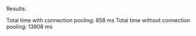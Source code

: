 Results:

Total time with connection pooling: 858 ms
Total time without connection pooling: 13908 ms
